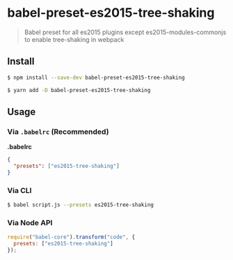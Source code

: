 # babel-preset-es2015-tree-shaking
> Babel preset for all es2015 plugins except es2015-modules-commonjs to enable tree-shaking in webpack


## Install

```sh
$ npm install --save-dev babel-preset-es2015-tree-shaking
```

```sh
$ yarn add -D babel-preset-es2015-tree-shaking
```

## Usage

### Via `.babelrc` (Recommended)

**.babelrc**

```json
{
  "presets": ["es2015-tree-shaking"]
}
```

### Via CLI

```sh
$ babel script.js --presets es2015-tree-shaking
```

### Via Node API

```javascript
require("babel-core").transform("code", {
  presets: ["es2015-tree-shaking"]
});
```

